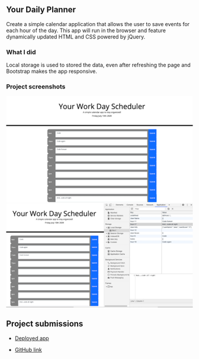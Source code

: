 ## Your Daily Planner

Create a simple calendar application that allows the user to save events for each hour of the day. This app will run in the browser and feature dynamically updated HTML and CSS powered by jQuery.

### What I did

Local storage is used to stored the data, even after refreshing the page and Bootstrap makes the app responsive.

### Project screenshots

![Day Planner screenshot](planner.png)
![Planner local storage screenshot](planner-storage.png)

## Project submissions

- [Deployed app](https://jessicaperez1.github.io/Your-Day-Planner/)

- [GitHub link](https://github.com/JessicaPerez1/Your-Day-Planner.git)
